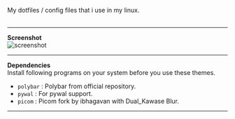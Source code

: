 My dotfiles / config files that i use in my linux.<br><br>
***
**Screenshot**<br>
![screenshot](https://user-images.githubusercontent.com/75260836/114411696-0b498a00-9bca-11eb-8088-f828c8a35609.png)
<br>
***
**Dependencies**<br>
Install following programs on your system before you use these themes.<br>
- ` polybar ` : Polybar from official repository.
- ` pywal ` : For pywal support.
- ` picom ` : Picom fork by ibhagavan with Dual_Kawase Blur. <br>
***

